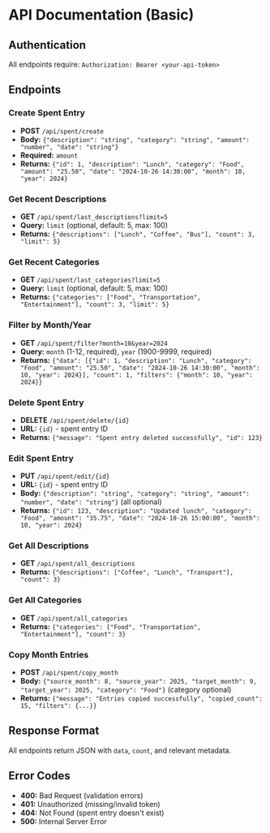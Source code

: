 # API Documentation (Basic)

## Authentication
All endpoints require: `Authorization: Bearer <your-api-token>`

## Endpoints

### Create Spent Entry
- **POST** `/api/spent/create`
- **Body:** `{"description": "string", "category": "string", "amount": "number", "date": "string"}`
- **Required:** `amount`
- **Returns:** `{"id": 1, "description": "Lunch", "category": "Food", "amount": "25.50", "date": "2024-10-26 14:30:00", "month": 10, "year": 2024}`

### Get Recent Descriptions  
- **GET** `/api/spent/last_descriptions?limit=5`
- **Query:** `limit` (optional, default: 5, max: 100)
- **Returns:** `{"descriptions": ["Lunch", "Coffee", "Bus"], "count": 3, "limit": 5}`

### Get Recent Categories
- **GET** `/api/spent/last_categories?limit=5` 
- **Query:** `limit` (optional, default: 5, max: 100)
- **Returns:** `{"categories": ["Food", "Transportation", "Entertainment"], "count": 3, "limit": 5}`

### Filter by Month/Year
- **GET** `/api/spent/filter?month=10&year=2024`
- **Query:** `month` (1-12, required), `year` (1900-9999, required)
- **Returns:** `{"data": [{"id": 1, "description": "Lunch", "category": "Food", "amount": "25.50", "date": "2024-10-26 14:30:00", "month": 10, "year": 2024}], "count": 1, "filters": {"month": 10, "year": 2024}}`

### Delete Spent Entry
- **DELETE** `/api/spent/delete/{id}`
- **URL:** `{id}` - spent entry ID
- **Returns:** `{"message": "Spent entry deleted successfully", "id": 123}`

### Edit Spent Entry
- **PUT** `/api/spent/edit/{id}`
- **URL:** `{id}` - spent entry ID
- **Body:** `{"description": "string", "category": "string", "amount": "number", "date": "string"}` (all optional)
- **Returns:** `{"id": 123, "description": "Updated lunch", "category": "Food", "amount": "35.75", "date": "2024-10-26 15:00:00", "month": 10, "year": 2024}`

### Get All Descriptions
- **GET** `/api/spent/all_descriptions`
- **Returns:** `{"descriptions": ["Coffee", "Lunch", "Transport"], "count": 3}`

### Get All Categories
- **GET** `/api/spent/all_categories`
- **Returns:** `{"categories": ["Food", "Transportation", "Entertainment"], "count": 3}`

### Copy Month Entries
- **POST** `/api/spent/copy_month`
- **Body:** `{"source_month": 8, "source_year": 2025, "target_month": 9, "target_year": 2025, "category": "Food"}` (category optional)
- **Returns:** `{"message": "Entries copied successfully", "copied_count": 15, "filters": {...}}`

## Response Format
All endpoints return JSON with `data`, `count`, and relevant metadata.

## Error Codes
- **400:** Bad Request (validation errors)
- **401:** Unauthorized (missing/invalid token)  
- **404:** Not Found (spent entry doesn't exist)
- **500:** Internal Server Error